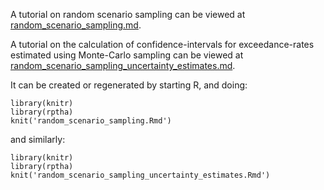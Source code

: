 A tutorial on random scenario sampling can be viewed at [random_scenario_sampling.md](random_scenario_sampling.md).

A tutorial on the calculation of confidence-intervals for exceedance-rates estimated using Monte-Carlo sampling can be viewed at [random_scenario_sampling_uncertainty_estimates.md](random_scenario_sampling_uncertainty_estimates.md).

It can be created or regenerated by starting R, and doing:

    library(knitr)
    library(rptha)
    knit('random_scenario_sampling.Rmd')

and similarly:

    library(knitr)
    library(rptha)
    knit('random_scenario_sampling_uncertainty_estimates.Rmd')
